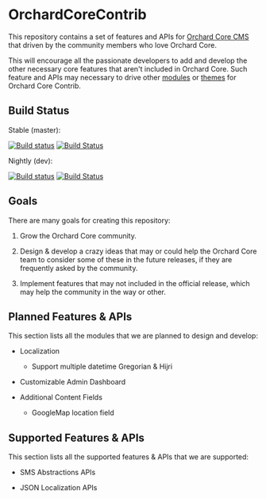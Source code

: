 # OrchardCoreContrib

This repository contains a set of features and APIs for [Orchard Core CMS](https://github.com/OrchardCMS/OrchardCore) that driven by the community members who love Orchard Core.

This will encourage all the passionate developers to add and develop the other necessary core features that aren't included in Orchard Core. Such feature and APIs may necessary to drive other [modules](https://github.com/OrchardCoreContrib/OrchardCoreContrib.Modules) or [themes](https://github.com/OrchardCoreContrib/OrchardCoreContrib.Themes) for Orchard Core Contrib.

## Build Status

Stable (master):

[![Build status](https://ci.appveyor.com/api/projects/status/ib7vg40ugv0rhs8i?svg=true)](https://ci.appveyor.com/project/hishamco/orchardcorecontrib/branch/master) [![Build Status](https://travis-ci.org/OrchardCoreContrib/OrchardCoreContrib.svg?branch=master)](https://travis-ci.org/OrchardCoreContrib/OrchardCoreContrib)

Nightly (dev):

[![Build status](https://ci.appveyor.com/api/projects/status/ib7vg40ugv0rhs8i/branch/dev?svg=true)](https://ci.appveyor.com/project/hishamco/orchardcorecontrib/branch/dev) [![Build Status](https://travis-ci.org/OrchardCoreContrib/OrchardCoreContrib.svg?branch=dev)](https://travis-ci.org/OrchardCoreContrib/OrchardCoreContrib)

## Goals

There are many goals for creating this repository:

1. Grow the Orchard Core community.

2. Design & develop a crazy ideas that may or could help the Orchard Core team to consider some of these in the future releases, if they are frequently asked by the community.

3. Implement features that may not included in the official release, which may help the community in the way or other.

## Planned Features & APIs

This section lists all the modules that we are planned to design and develop:

- Localization

    - Support multiple datetime Gregorian & Hijri

- Customizable Admin Dashboard

- Additional Content Fields

    - GoogleMap location field

## Supported Features & APIs

This section lists all the supported features & APIs that we are supported:

- SMS Abstractions APIs

- JSON Localization APIs